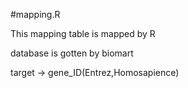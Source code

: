 #mapping.R

This mapping table is mapped by R  

database is gotten by biomart

target -> gene_ID(Entrez,Homosapience)

